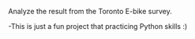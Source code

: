 Analyze the result from the Toronto E-bike survey.

-This is just a fun project that practicing Python skills :)
